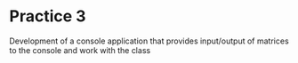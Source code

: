# Practice 3
Development of a console application that provides input/output of matrices to the console and work with the class
